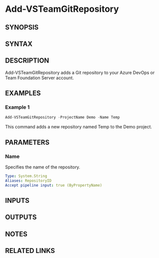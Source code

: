 <!-- #include "./common/header.md" -->

# Add-VSTeamGitRepository

## SYNOPSIS

<!-- #include "./synopsis/Add-VSTeamGitRepository.md" -->

## SYNTAX

## DESCRIPTION

Add-VSTeamGitRepository adds a Git repository to your Azure DevOps or Team Foundation Server account.

## EXAMPLES

### Example 1

```powershell
Add-VSTeamGitRepository -ProjectName Demo -Name Temp
```

This command adds a new repository named Temp to the Demo project.

## PARAMETERS

### Name

Specifies the name of the repository.

```yaml
Type: System.String
Aliases: RepositoryID
Accept pipeline input: true (ByPropertyName)
```

<!-- #include "./params/projectName.md" -->

## INPUTS

## OUTPUTS

## NOTES

<!-- #include "./common/prerequisites.md" -->

## RELATED LINKS
